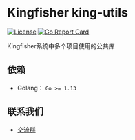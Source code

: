 # Kingfisher king-utils
[![License](https://img.shields.io/badge/license-Apache%202-4EB1BA.svg)](https://www.apache.org/licenses/LICENSE-2.0.html)
[![Go Report Card](https://goreportcard.com/badge/github.com/duiniwukenaihe/king-utils)](https://goreportcard.com/report/github.com/duiniwukenaihe/king-utils)

Kingfisher系统中多个项目使用的公共库

## 依赖

- Golang： `Go >= 1.13`

## 联系我们
- [交流群](https://github.com/duiniwukenaihe/community/blob/master/contact_us/README.md)